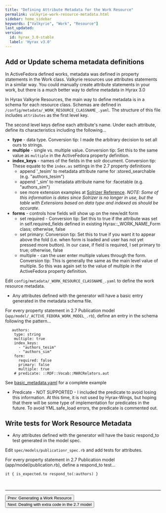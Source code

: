 ```yaml
---
title: "Defining Attribute Metadata for the Work Resource"
permalink: valkyrie-work-resource-metadata.html
sidebar: home_sidebar
keywords: ["Valkyrie", "Work", "Resource"]
last_updated:
version:
  id: hyrax_3.0-stable
  label: 'Hyrax v3.0'
---
```


## Add or Update schema metadata definitions

In ActiveFedora defined works, metadata was defined in property statements in the Work class.  Valkyrie resources use attributes statements in a similar way.  You could manually create attribute statements in your work, but there is a much better way to define metadata in Hyrax 3.0

In Hyrax Valkyrie Resources, the main way to define metadata is in a schema for each resource class.  Schemas are defined in `/config/metadata/_WORK_RESOURCE_CLASSNAME_.yaml`.  The structure of this file includes `attributes` as the first level key.

The second level keys define each attribute's name.  Under each attribute, define its characteristics including the following...

* **type** - data type. Conversion tip: I made the arbitrary decision to set all ours to strings.
* **multiple** - single vs. multiple value. Conversion tip: Set this to the same value as `multiple` in the ActiveFedora property definition.
* **index_keys** - names of the fields in the solr document.  Conversion tip: These equate to the `index.as` settings in the 2.7 property definitions
  * append '_tesim'  to metadata attribute name for :stored_searchable (e.g. "authors_tesim")
  * append '_sim' to metadata attribute name for :facetable (e.g. "authors_sim")
  * see more extension examples at [Solrizer Reference](https://confluence.cornell.edu/display/~elr37/Solrizer+Reference#SolrizerReference-DynamicFieldNamesgeneratedusingSolrizer). _NOTE: Some of this information is dates since Solrizer is no longer in use, but the table with Extensions based on data type and indexed as should be accurate_. 
* **forms** - controls how fields will show up on the new/edit form
  * set required - Conversion tip: Set this to true if the attribute was set in self.required_fields defined in existing Hyrax::_WORK_NAME_Form class; otherwise, false
  * set primary: Conversion tip: Set this to true if you want it to appear above the fold (i.e. when form is loaded and user has not yet pressed more button).  In our case, if field is required, I set primary to true; otherwise, false
  * multiple - can the user enter multiple values through the form.  Conversion tip: This is generally the same as the main level value of multiple.  So this was again set to the value of multiple in the ActiveFedora property definition.        

Edit `config/metadata/_WORK_RESOURCE_CLASSNAME_.yaml` to define the work resource metadata.

<ul class='info'><li>Any attributes defined with the generator will have a basic entry generated in the metadata schema file.</li></ul>

For every property statement in 2.7 Publication model (`app/model/_ACTIVE_FEDORA_WORK_MODEL_.rb`), define an entry in the schema following the pattern...

```
   authors:
    type: string
    multiple: true
    index_keys:
      - "authors_tesim"
      - "authors_sim"
    form:
      required: false
      primary: false
      multiple: true
    # predicate: ::RDF::Vocab::MARCRelators.aut
```
See [basic_metadata.yaml](https://github.com/samvera/hyrax/blob/master/config/metadata/basic_metadata.yaml) for a complete example

<ul class='warning'><li>Predicate - NOT SUPPORTED - I included the predicate to avoid losing this information.  At this time, it is not used by Hyrax-Wings, but hoping that there will be some type of implementation for predicates in the future.  To avoid YML.safe_load errors, the predicate is commented out.</li></ul>
  
## Write tests for Work Resource Metadata

<ul class='info'><li>Any attributes defined with the generator will have the basic respond_to test generated in the model spec.</li></ul>

Edit `spec/models/publicationr_spec.rb` and add tests for attributes.  

For every property statement in 2.7 Publication model (app/model/publication.rb), define a respond_to test…
```
it { is_expected.to respond_to(:authors) }
```

<br>
<hr>
<p><a href="valkyrie-work-generate-resource.html"><button type="button" class="btn btn-primary">Prev: Generating a Work Resource</button></a> <a href="valkyrie-work-extra-model-code.html"><button type="button" class="btn btn-primary">Next: Dealing with extra code in the 2.7 model</button></a></p>

